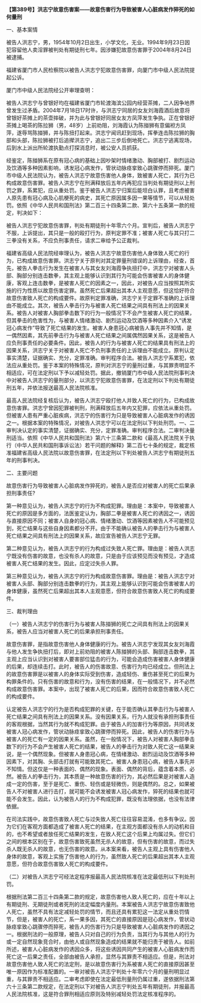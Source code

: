 **【第389号】洪志宁故意伤害案——故意伤害行为导致被害人心脏病发作猝死的如何量刑**

一、基本案情

被告人洪志宁，男，1954年10月2日出生，小学文化，无业。1994年9月23日因犯容留他人卖淫罪被判处有期徒刑七年。因涉嫌犯故意伤害罪于2004年8月24日被逮捕。

福建省厦门市人民检察院以被告人洪志宁犯故意伤害罪，向厦门市中级人民法院提起公诉。

厦门市中级人民法院经公开审理查明：

被告人洪志宁与曾银好均在福建省厦门市轮渡海滨公园内经营茶摊，二人因争地界曾发生过矛盾。2004年7月18日17时许，与洪志宁同居的女友刘海霞酒后故意将曾银好茶摊上的茶壶摔破，并为此与曾银好同居女友方凤萍发生争执。正在曾银好茶摊上喝茶的陈拉狮（男，48岁）上前劝阻，刘海霞认为陈掽狮有意偏袒方凤萍，遂辱骂陈掽狮，并与陈扭打起来。洪志宁闻讯赶到现场，挥拳连击陈拉狮的胸部和头部，陈拉狮被打后追撵洪志宁，追出二三步后倒地死亡。洪志宁逃离现场，后到水上派出所轮渡执勤点打探消息时，被公安人员抓获。

经鉴定，陈掽狮系在原有冠心病的基础上因吵架时情绪激动、胸部被打、剧烈运动及饮酒等多种因素影响，诱发冠心病发作，管状动脉痉挛致心跳骤停而猝死。厦门市中级人民法院认为，被告人洪志宁故意伤害他人身体，致被害人死亡，其行为已构成故意伤害罪。被告人洪志宁在刑满释放后五年内再犯应当判处有期徒刑以上刑罚之罪，系累犯，应从重处罚。鉴于被告人洪志宁归案后能坦白认罪，且考虑被害人原先患有冠心病及心肌梗死的病史，其死亡原因属多因一果等情节，可以从轻处罚。依照《中华人民共和国刑法》第二百三十四条第二款、第六十五条第一款的规定，判决如下：

被告人洪志宁犯故意伤害罪，判处有期徒刑十年零六个月。宣判后，被告人洪志宁不服，上诉提出，其只是一般的殴打行为，原判定罪不准；被害人死亡与其只打二三拳没有关系，不应负刑事责任，请求二审给予公正裁判。

福建省高级人民法院经审理认为，被告人洪志宁故意伤害他人身体致人死亡的行为，已构成故意伤害罪。洪志宁关于原判对其定罪量刑错误的上诉理由，经查，首先，被告人拳击行为发生在被害人与其女友刘海霞争执扭打中，洪志宁对被害人头部、胸部分别连击数拳，其主观上能够认识到其行为可能会伤害被害人的身体健康，客观上连击数拳，是被害人死亡的因素之一，因此，对被告人应当按照其所实施的行为性质以故意伤害定罪。虽然死亡后果超出其本人主观意愿，但这恰好符合故意伤害致人死亡的构成要件。故原判定罪准确，洪志宁关于定罪不准确的上诉理由不能成立。其次，被告人拳击行为与被害人死亡结果之间具有刑法上的因果关系。被告人对被害人胸部拳击数下的行为一般情况下不会产生被害人死亡的结果，但其拳击的危害性为，与被害人情绪激动、剧烈运动及饮酒等多种因素介入“诱发冠心病发作”导致了死亡结果的发生。被害人身患冠心病被告人事先并不知情，是一偶然因素，其先前拳击行为与被害人死亡结果之间属偶然因果关系，这是被告人应负刑事责任的必要条件。因此，被告人的行为与被害人死亡的结果具有刑法上的因果关系，洪志宁关于对被害人死亡不负刑事责任的上诉理由不能成立。原判认定事实清楚，证据确实、充分，定罪准确。审判程序合法。被告人洪志宁系累犯，依法应从重处罚。鉴于本案的特殊情况，原判对洪志宁的量刑过重，与其罪责明显不相适应，可在法定刑以下予以减轻处罚。据此，撤销厦门市中级人民法院刑事判决中对被告人洪志宁的量刑部分，以洪志宁犯故意伤害罪，在法定刑以下判处有期徒刑五年，并依法报送最高人民法院核准。

最高人民法院经复核后认为，被告人洪志宁殴打他人并致人死亡的行为，已构成故意伤害罪。洪志宁曾因犯罪被判刑，刑满释放后五年内又犯罪，应依法从重处罚。但被害人患有严重心脏疾病，洪志宁的伤害行为只是导致被害人心脏病发作的诱因之一。根据本案的特殊情况，对被告人洪志宁可以在法定刑以下判处刑罚。一、二审判决认定的事实清楚，证据确实、充分，定罪准确。审判程序合法。二审判决量刑适当。依照《中华人民共和国刑法》第六十三条第二款和《最高人民法院关于执行（中华人民共和国刑事诉讼法）若干问题的解释》第二百七十条的规定，裁定核准福建省高级人民法院以故意伤害罪，在法定刑以下判处被告人洪志宁有期徒刑五年的刑事判决。

二、主要问题

故意伤害行为导致被害人心脏病发作猝死的，被告人是否应对被害人的死亡后果承担刑事责任?

第一种意见认为，被告人洪志宁的行为不构成犯罪。理由是：本案中，导致被害人死亡的原因是多方面的，法医鉴定认为，胸部二拳是被害人死亡的诱因之一，诱因与直接原因不同；被害人自身的冠心病、情绪激动、饮酒等因素被告人不可能预见到，死亡结果与这些自身因素都分不开。由于不能确认被告人的拳击行为与被害人死亡结果之间具有刑法上的因果关系，故应宣告被告人洪志宁无罪。

第二种意见认为，被告人洪志宁的行为构成过失致人死亡罪。理由是：被告人洪志宁既没有伤害的故意，也没有杀人的故意，只是由于应该预见而没有预见，才造成被害人死亡结果的发生。因此，应定过失杀人罪。

第三种意见认为，被告人洪志宁的行为构成故意伤害罪。理由是：被告人洪志宁对被害人头部、胸部分别连击数拳的行为，其主观上能够认识到可能会伤害被害人的身体健康，虽然死亡后果超出其本人主观意愿，但符合故意伤害致人死亡的构成要件。

三、裁判理由

（一）被告人洪志宁的伤害行为与被害人陈掽狮的死亡之间具有刑法上的因果关系，被告人应当对被害人死亡的后果承担刑事责任。

故意伤害罪，是指故意伤害他人身体健康的行为。被告人洪志宁发现其女友刘海霞与他人发生争执扭打后，即对上前劝阻的被害人陈掽狮的头部、胸部连击数拳，其主观上应当认识到对被害人要害部位猛击的行为，可能会造成伤害被害人身体健康的后果，却连续击打。此时，被告人的伤害故意、伤害行为均已经成立。但刑法上的故意伤害罪是以被害人的身体实际受到伤害，造成轻伤、重伤甚至死亡的后果为构罪条件的。只有伤害的故意和行为，没有伤害的结果，在一般情况下，并不必然构成故意伤害罪。本案中，出现了被害人死亡的后果，因而符合故意伤害致人死亡的构成要件。

认定被告人洪志宁的行为是否构成犯罪的关键，在于能否确认其拳击行为与被害人死亡结果之间具有刑法上的因果关系。没有因果关系，行为人就没有承担刑事责任的客观根据，当然其行为就不构成犯罪。由于被告人的加害行为等原因，共同诱发被害人冠心病发作，管状动脉痉挛致心跳骤停而猝死。因此，被告人的伤害行为与被害人的死亡有一定的因果关系。虽然，在一般情况下，被告人对被害人胸部拳击数下的行为不会产生被害人死亡的结果，被告人的拳击行为对致人死亡这一结果来说，是一个偶然现象。但被害人身患冠心病，在情绪激动、剧烈运动及饮酒等多种因素下，对其胸、头部击打就有可能致其死亡。被害人身患冠心病，被告人事先并不知情。但这仅是一种表面的、偶然的现象。表面、偶然的背后，蕴含着本质、必然。被告人的拳击行为，其本质是一种故意伤害的行为，其必然后果是对被害人造成一定的伤害，至于是死亡、重伤、轻伤或是轻微伤，则是偶然的。总之，如果被告人不对被害人进行击打，就可能不会诱发被害人冠心病发作，猝死的结果也就可能不会发生。因此，认为被告人的行为不构成犯罪，既没有法理依据，也没有法律依据。

在司法实践中，故意伤害致人死亡与过失致人死亡往往容易混淆，也多有争议。因为它们在客观方面都造成了被害人死亡的结果，在主观方面都没有杀人的动机和目的，也不希望或者放任死亡结果的发生，在致人死亡这个后果上均属过失。但它们之间的根本区别在于，故意伤害致死虽然无杀人的故意，但有伤害的故意，而过失杀人既无杀人的故意，也无伤害的故意。从本案来看，被告人主观上具有伤害他人身体的故意，客观上实施了伤害他人的行为，虽然致人死亡的后果超出其本人主观意愿，但符合故意伤害致人死亡的构成要件。

（二）对被告人洪志宁可经法定程序报最高人民法院核准在法定最低刑以下判处刑罚。

根据刑法第二百三十四条第二款的规定，故意伤害他人致人死亡的，应在十年以上有期徒刑、无期徒刑或者死刑的法定幅度内量刑。本案被告人洪志宁故意伤害致他人死亡，虽然不具有法定减轻处罚的情节，而且还具有累犯这一法定从重处罚情节，但是，被害人的死亡，系一果多因，其死亡的直接原因是冠心病发作，管状动脉痉挛致心跳骤停而猝死，被告人的伤害行为只是导致被害人心脏病发作的诱因之一。根据刑法的一般原理，被告人只对自己的行为负责，当其行为与其他人的行为或一定自然现象竞合时，由他人或自然现象造成的结果就不能归责于被告人。如前所述，被害人心脏病发作的诱因众多，将这些诱因共同产生的被害人心脏病发作而死亡这一后果之责任，全部由被告人承担，显然与其罪责不相适应。但是，刑法对故意伤害他人致人死亡的法定刑，是以故意伤害行为系被害人死亡的直接原因甚至唯一原因作为标准配置的。一审对被告人洪志宁判处十年零六个月的量刑明显过重，与其罪责不相适应。二审考虑即使在法定最低刑量刑仍属过重，遂依据刑法第六十三条第二款规定，在法定刑以下对被告人洪志宁判处五年有期徒刑，并报最高人民法院核准，这是符合罪刑相适应原则及特别减轻处罚法定核准程序的。
